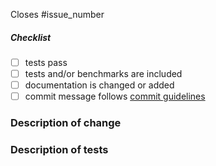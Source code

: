 <!--
Thank you for your pull request. Please provide a description above and review
the requirements below.

Bug fixes and new features should include tests and possibly benchmarks.
-->

<!-- _Please make sure to review and check all of these items:_ -->

Closes #issue_number

##### Checklist
<!-- Remove items that do not apply. For completed items, change [ ] to [x]. -->

- [ ] tests pass
- [ ] tests and/or benchmarks are included
- [ ] documentation is changed or added
- [ ] commit message follows [commit guidelines](./doc/guides/contributing/pull-requests.md#commit-message-guidelines)

<!-- _NOTE: these things are not required to open a PR and can be done afterwards / while the PR is open._ -->

### Description of change
<!-- Please provide a description of the change here. -->

### Description of tests